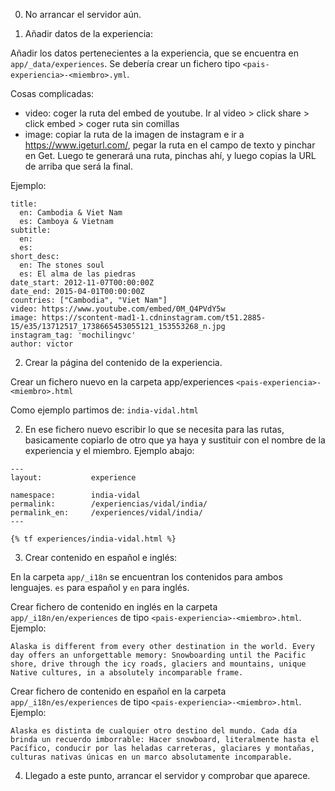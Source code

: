 0. No arrancar el servidor aún.

1. Añadir datos de la experiencia:

Añadir los datos pertenecientes a la experiencia, que se encuentra en ```app/_data/experiences```. Se debería crear un fichero tipo ```<pais-experiencia>-<miembro>.yml```.


Cosas complicadas:

- video: coger la ruta del embed de youtube. Ir al video > click share > click embed > coger ruta sin comillas
- image: copiar la ruta de la imagen de instagram e ir a https://www.igeturl.com/, pegar la ruta en el campo de texto y pinchar en Get. Luego te generará una ruta, pinchas ahí, y luego copias la URL de arriba que será la final.


Ejemplo:

```
title:
  en: Cambodia & Viet Nam
  es: Camboya & Vietnam
subtitle:
  en: 
  es: 
short_desc:
  en: The stones soul
  es: El alma de las piedras
date_start: 2012-11-07T00:00:00Z
date_end: 2015-04-01T00:00:00Z
countries: ["Cambodia", "Viet Nam"]
video: https://www.youtube.com/embed/0M_Q4PVdY5w
image: https://scontent-mad1-1.cdninstagram.com/t51.2885-15/e35/13712517_1738665453055121_153553268_n.jpg
instagram_tag: 'mochilingvc'
author: victor

```


2. Crear la página del contenido de la experiencia.

Crear un fichero nuevo en la carpeta app/experiences
```<pais-experiencia>-<miembro>.html```

Como ejemplo partimos de: ```india-vidal.html```

2. En ese fichero nuevo escribir lo que se necesita para las rutas, basicamente copiarlo de otro que ya haya y sustituir con el nombre de la experiencia y el miembro. Ejemplo abajo:

```
---
layout:           experience

namespace:        india-vidal
permalink:        /experiencias/vidal/india/
permalink_en:     /experiences/vidal/india/
---

{% tf experiences/india-vidal.html %}

```


3. Crear contenido en español e inglés:

En la carpeta ```app/_i18n``` se encuentran los contenidos para ambos lenguajes. ```es``` para español y ```en``` para inglés.

Crear fichero de contenido en inglés en la carpeta ```app/_i18n/en/experiences``` de tipo ```<pais-experiencia>-<miembro>.html```.  Ejemplo:

```
Alaska is different from every other destination in the world. Every day offers an unforgettable memory: Snowboarding until the Pacific shore, drive through the icy roads, glaciers and mountains, unique Native cultures, in a absolutely incomparable frame.
```

Crear fichero de contenido en español en la carpeta ```app/_i18n/es/experiences``` de tipo ```<pais-experiencia>-<miembro>.html```.  Ejemplo:

```
Alaska es distinta de cualquier otro destino del mundo. Cada día brinda un recuerdo imborrable: Hacer snowboard, literalmente hasta el Pacífico, conducir por las heladas carreteras, glaciares y montañas, culturas nativas únicas en un marco absolutamente incomparable.
```

4. Llegado a este punto, arrancar el servidor y comprobar que aparece.


